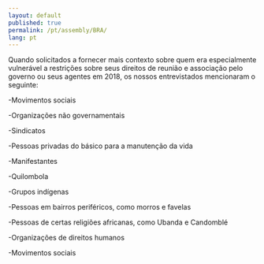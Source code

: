 ```yaml
---
layout: default
published: true
permalink: /pt/assembly/BRA/
lang: pt
---
```


Quando solicitados a fornecer mais contexto sobre quem era especialmente vulnerável a restrições sobre seus direitos de reunião e associação pelo governo ou seus agentes em 2018, os nossos entrevistados mencionaram o seguinte:

-Movimentos sociais

-Organizações não governamentais

-Sindicatos

-Pessoas privadas do básico para a manutenção da vida

-Manifestantes

-Quilombola

-Grupos indígenas

-Pessoas em bairros periféricos, como morros e favelas

-Pessoas de certas religiões africanas, como Ubanda e Candomblé

-Organizações de direitos humanos

-Movimentos sociais
